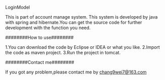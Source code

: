 LoginModel

This is part of account manage system. This system is developed by java with spring and hibernate.You can get the source code for further development with the function you need.

########How to use########

1.You can download the code by Eclipse or IDEA or what you like.
2.Import the code as maven project.
3.Run the project in tomcat.

########Contact me########

If you got any problem,please contact me by chang9wei7@163.com